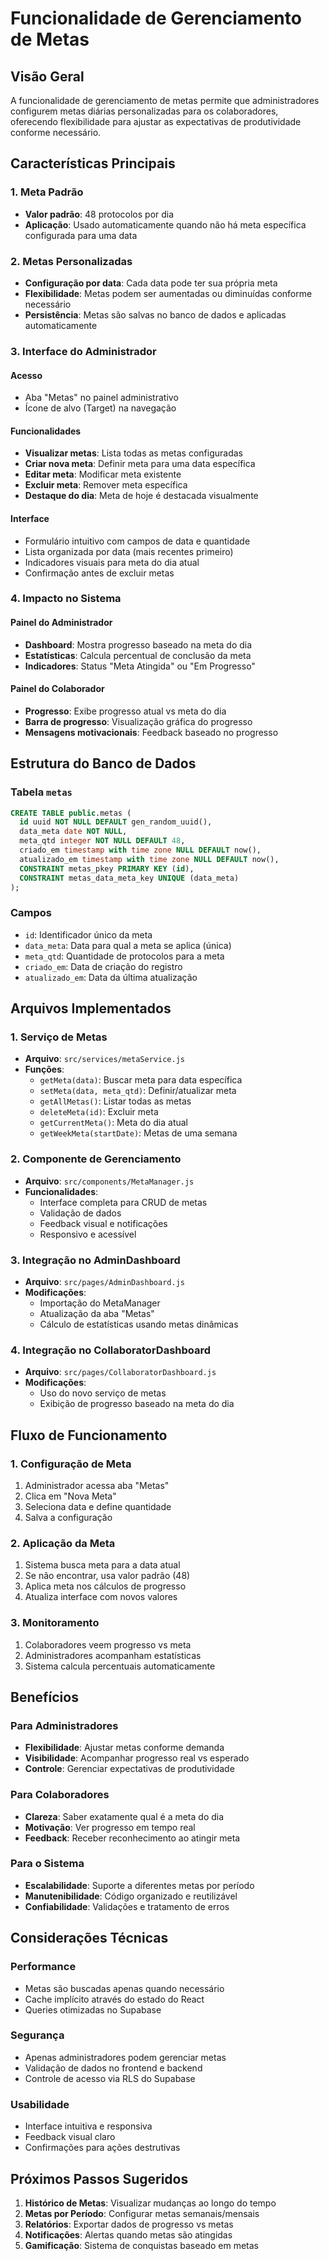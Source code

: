 # Funcionalidade de Gerenciamento de Metas

## Visão Geral

A funcionalidade de gerenciamento de metas permite que administradores configurem metas diárias personalizadas para os colaboradores, oferecendo flexibilidade para ajustar as expectativas de produtividade conforme necessário.

## Características Principais

### 1. Meta Padrão
- **Valor padrão**: 48 protocolos por dia
- **Aplicação**: Usado automaticamente quando não há meta específica configurada para uma data

### 2. Metas Personalizadas
- **Configuração por data**: Cada data pode ter sua própria meta
- **Flexibilidade**: Metas podem ser aumentadas ou diminuídas conforme necessário
- **Persistência**: Metas são salvas no banco de dados e aplicadas automaticamente

### 3. Interface do Administrador

#### Acesso
- Aba "Metas" no painel administrativo
- Ícone de alvo (Target) na navegação

#### Funcionalidades
- **Visualizar metas**: Lista todas as metas configuradas
- **Criar nova meta**: Definir meta para uma data específica
- **Editar meta**: Modificar meta existente
- **Excluir meta**: Remover meta específica
- **Destaque do dia**: Meta de hoje é destacada visualmente

#### Interface
- Formulário intuitivo com campos de data e quantidade
- Lista organizada por data (mais recentes primeiro)
- Indicadores visuais para meta do dia atual
- Confirmação antes de excluir metas

### 4. Impacto no Sistema

#### Painel do Administrador
- **Dashboard**: Mostra progresso baseado na meta do dia
- **Estatísticas**: Calcula percentual de conclusão da meta
- **Indicadores**: Status "Meta Atingida" ou "Em Progresso"

#### Painel do Colaborador
- **Progresso**: Exibe progresso atual vs meta do dia
- **Barra de progresso**: Visualização gráfica do progresso
- **Mensagens motivacionais**: Feedback baseado no progresso

## Estrutura do Banco de Dados

### Tabela `metas`
```sql
CREATE TABLE public.metas (
  id uuid NOT NULL DEFAULT gen_random_uuid(),
  data_meta date NOT NULL,
  meta_qtd integer NOT NULL DEFAULT 48,
  criado_em timestamp with time zone NULL DEFAULT now(),
  atualizado_em timestamp with time zone NULL DEFAULT now(),
  CONSTRAINT metas_pkey PRIMARY KEY (id),
  CONSTRAINT metas_data_meta_key UNIQUE (data_meta)
);
```

### Campos
- `id`: Identificador único da meta
- `data_meta`: Data para qual a meta se aplica (única)
- `meta_qtd`: Quantidade de protocolos para a meta
- `criado_em`: Data de criação do registro
- `atualizado_em`: Data da última atualização

## Arquivos Implementados

### 1. Serviço de Metas
- **Arquivo**: `src/services/metaService.js`
- **Funções**:
  - `getMeta(data)`: Buscar meta para data específica
  - `setMeta(data, meta_qtd)`: Definir/atualizar meta
  - `getAllMetas()`: Listar todas as metas
  - `deleteMeta(id)`: Excluir meta
  - `getCurrentMeta()`: Meta do dia atual
  - `getWeekMeta(startDate)`: Metas de uma semana

### 2. Componente de Gerenciamento
- **Arquivo**: `src/components/MetaManager.js`
- **Funcionalidades**:
  - Interface completa para CRUD de metas
  - Validação de dados
  - Feedback visual e notificações
  - Responsivo e acessível

### 3. Integração no AdminDashboard
- **Arquivo**: `src/pages/AdminDashboard.js`
- **Modificações**:
  - Importação do MetaManager
  - Atualização da aba "Metas"
  - Cálculo de estatísticas usando metas dinâmicas

### 4. Integração no CollaboratorDashboard
- **Arquivo**: `src/pages/CollaboratorDashboard.js`
- **Modificações**:
  - Uso do novo serviço de metas
  - Exibição de progresso baseado na meta do dia

## Fluxo de Funcionamento

### 1. Configuração de Meta
1. Administrador acessa aba "Metas"
2. Clica em "Nova Meta"
3. Seleciona data e define quantidade
4. Salva a configuração

### 2. Aplicação da Meta
1. Sistema busca meta para a data atual
2. Se não encontrar, usa valor padrão (48)
3. Aplica meta nos cálculos de progresso
4. Atualiza interface com novos valores

### 3. Monitoramento
1. Colaboradores veem progresso vs meta
2. Administradores acompanham estatísticas
3. Sistema calcula percentuais automaticamente

## Benefícios

### Para Administradores
- **Flexibilidade**: Ajustar metas conforme demanda
- **Visibilidade**: Acompanhar progresso real vs esperado
- **Controle**: Gerenciar expectativas de produtividade

### Para Colaboradores
- **Clareza**: Saber exatamente qual é a meta do dia
- **Motivação**: Ver progresso em tempo real
- **Feedback**: Receber reconhecimento ao atingir meta

### Para o Sistema
- **Escalabilidade**: Suporte a diferentes metas por período
- **Manutenibilidade**: Código organizado e reutilizável
- **Confiabilidade**: Validações e tratamento de erros

## Considerações Técnicas

### Performance
- Metas são buscadas apenas quando necessário
- Cache implícito através do estado do React
- Queries otimizadas no Supabase

### Segurança
- Apenas administradores podem gerenciar metas
- Validação de dados no frontend e backend
- Controle de acesso via RLS do Supabase

### Usabilidade
- Interface intuitiva e responsiva
- Feedback visual claro
- Confirmações para ações destrutivas

## Próximos Passos Sugeridos

1. **Histórico de Metas**: Visualizar mudanças ao longo do tempo
2. **Metas por Período**: Configurar metas semanais/mensais
3. **Relatórios**: Exportar dados de progresso vs metas
4. **Notificações**: Alertas quando metas são atingidas
5. **Gamificação**: Sistema de conquistas baseado em metas 